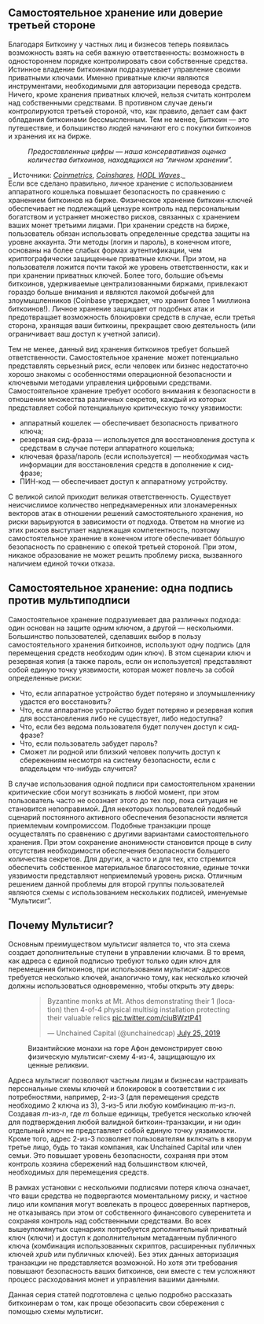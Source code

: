  

<h2 id="%D1%81%D0%B0%D0%BC%D0%BE%D1%81%D1%82%D0%BE%D1%8F%D1%82%D0%B5%D0%BB%D1%8C%D0%BD%D0%BE%D0%B5-%D1%85%D1%80%D0%B0%D0%BD%D0%B5%D0%BD%D0%B8%D0%B5-%D0%B8%D0%BB%D0%B8-%D0%B4%D0%BE%D0%B2%D0%B5%D1%80%D0%B8%D0%B5-%D1%82%D1%80%D0%B5%D1%82%D1%8C%D0%B5%D0%B9-%D1%81%D1%82%D0%BE%D1%80%D0%BE%D0%BD%D0%B5">Самостоятельное хранение или доверие третьей стороне<br/></h2>

Благодаря Биткоину у частных лиц и бизнесов теперь появилась возможность взять на себя важную ответственность: возможность в одностороннем порядке контролировать свои собственные средства. Истинное владение биткоинами подразумевает управление своими приватными ключами. Именно приватные ключи являются инструментами, необходимыми для авторизации перевода средств. Ничего, кроме хранения приватных ключей, нельзя считать контролем над собственными средствами. В противном случае деньги контролируются третьей стороной, что, как правило, делает сам факт обладания биткоинами бессмысленным. Тем не менее, Биткоин — это путешествие, и большинство людей начинают его с покупки биткоинов и хранения их на бирже.  

<figure class="kg-card kg-image-card kg-card-hascaption"><img alt="" class="kg-image" loading="lazy" src="https://lh6.googleusercontent.com/IfD9hFllZliDclUpTwx7WIc3GUcxrsYGfxYZtd6W6tbXtRRNOQQH54hzjvczLkPayxJWoEtDx1qBTThICdoGtcLNcalXwSlq-cTRqYk8aUBS3haGRiZZZ4ULK2KPlnronzBZnqOE=s0"/><figcaption><em>Предоставленные цифры — наша консервативная оценка количества биткоинов, находящихся на “личном хранении”.</em></figcaption></figure>

_ Источники: _[_Coinmetrics_](https://coinmetrics.substack.com/p/coin-metrics-state-of-the-network-41d)_, _[_Coinshares_](https://medium.com/coinshares/bitcoin-has-a-branding-problem-its-evolution-not-revolution-aa34fe5facfb)_, _[_HODL Waves_](https://unchained-capital.com/hodlwaves/)_._  
Если все сделано правильно, личное хранение с использованием аппаратного кошелька повышает безопасность по сравнению с хранением биткоинов на бирже. Физическое хранение биткоин-ключей обеспечивает не подлежащий цензуре контроль над персональным богатством и устраняет множество рисков, связанных с хранением ваших монет третьими лицами. При хранении средств на бирже, пользователь обязан использовать определенные средства защиты на уровне аккаунта. Эти методы (логин и пароль), в конечном итоге, основаны на более слабых формах аутентификации, чем криптографически защищенные приватные ключи. При этом, на пользователя ложится почти такой же уровень ответственности, как и при хранении приватных ключей. Более того, большие объемы биткоинов, удерживаемые централизованными биржами, привлекают гораздо больше внимания и являются лакомой добычей для злоумышленников (Coinbase утверждает, что хранит более 1 миллиона биткоинов!). Личное хранение защищает от подобных атак и предотвращает возможность блокировки средств в случае, если третья сторона, хранящая ваши биткоины, прекращает свою деятельность (или ограничивает ваш доступ к учетной записи).

Тем не менее, данный вид хранения биткоинов требует большей ответственности. Самостоятельное хранение &nbsp;может потенциально представлять серьезный риск, если человек или бизнес недостаточно хорошо знакомы с особенностями операционной безопасности и ключевыми методами управления цифровыми средствами. Самостоятельное хранение требует особого внимания к безопасности в отношении множества различных секретов, каждый из которых представляет собой потенциальную критическую точку уязвимости:

*   аппаратный кошелек — обеспечивает безопасность приватного ключа;
*   резервная сид-фраза — используется для восстановления доступа к средствам в случае потери аппаратного кошелька;
*   ключевая фраза/пароль (если используется) — необходимая часть информации для восстановления средств в дополнение к сид-фразе;
*   ПИН-код — обеспечивает доступ к аппаратному устройству.

С великой силой приходит великая ответственность. Существует неисчислимое количество непреднамеренных или злонамеренных векторов атак в отношении решений самостоятельного хранения, но риски варьируются в зависимости от подхода. Ответом на многие из этих рисков выступает надлежащая компетентность, поэтому самостоятельное хранение в конечном итоге обеспечивает бóльшую безопасность по сравнению с опекой третьей стороной. При этом, никакое образование не может решить проблему риска, вызванного наличием единой точки отказа.

<h2 id="%D1%81%D0%B0%D0%BC%D0%BE%D1%81%D1%82%D0%BE%D1%8F%D1%82%D0%B5%D0%BB%D1%8C%D0%BD%D0%BE%D0%B5-%D1%85%D1%80%D0%B0%D0%BD%D0%B5%D0%BD%D0%B8%D0%B5-%D0%BE%D0%B4%D0%BD%D0%B0-%D0%BF%D0%BE%D0%B4%D0%BF%D0%B8%D1%81%D1%8C-%D0%BF%D1%80%D0%BE%D1%82%D0%B8%D0%B2-%D0%BC%D1%83%D0%BB%D1%8C%D1%82%D0%B8%D0%BF%D0%BE%D0%B4%D0%BF%D0%B8%D1%81%D0%B8">Самостоятельное хранение: одна подпись против мультиподписи</h2>

Самостоятельное хранение подразумевает два различных подхода: один основан на защите одним ключом, а другой — несколькими. Большинство пользователей, сделавших выбор в пользу самостоятельного хранения биткоинов, используют одну подпись (для перемещения средств необходим один ключ). В этом сценарии ключ и резервная копия (а также пароль, если он используется) представляют собой единую точку уязвимости, которая может повлечь за собой определенные риски:

*   Что, если аппаратное устройство будет потеряно и злоумышленнику удастся его восстановить?
*   Что, если аппаратное устройство будет потеряно и резервная копия для восстановления либо не существует, либо недоступна?
*   Что, если без ведома пользователя будет получен доступ к сид-фразе?
*   Что, если пользователь забудет пароль?
*   Сможет ли родной или близкий человек получить доступ к сбережениям несмотря на систему безопасности, если с владельцем что-нибудь случится?

В случае использования одной подписи при самостоятельном хранении критические сбои могут возникать в любой момент, при этом пользователь часто не осознает этого до тех пор, пока ситуация не становится непоправимой. Для некоторых пользователей подобный сценарий постоянного активного обеспечения безопасности является приемлемым компромиссом. Подобные транзакции проще осуществлять по сравнению с другими вариантами самостоятельного хранения. При этом сохранение анонимности становится проще в силу отсутствия необходимости обеспечения безопасности большего количества секретов. Для других, а часто и для тех, кто стремится обеспечить собственное материальное благосостояние, единые точки уязвимости представляют неприемлемый уровень риска. Отличным решением данной проблемы для второй группы пользователей являются схемы с использованием нескольких подписей, именуемые “Мультисиг”.

<h2 id="%D0%BF%D0%BE%D1%87%D0%B5%D0%BC%D1%83-%D0%BC%D1%83%D0%BB%D1%8C%D1%82%D0%B8%D1%81%D0%B8%D0%B3">Почему Мультисиг?</h2>

Основным преимуществом мультисиг является то, что эта схема создает дополнительные ступени в управлении ключами. В то время, как адреса с единой подписью требуют только один ключ для перемещения биткоинов, при использовании мультисиг-адресов требуется несколько ключей, аналогично тому, как несколько ключей должны использоваться одновременно, чтобы открыть эту дверь:

<figure class="kg-card kg-embed-card kg-card-hascaption"><blockquote class="twitter-tweet"><p dir="ltr" lang="en">Byzantine monks at Mt. Athos demonstrating their 1 (location) then 4-of-4 physical multisig installation protecting their valuable relics <a href="https://t.co/ciuBWztP41">pic.twitter.com/ciuBWztP41</a></p>— Unchained Capital (@unchainedcap) <a href="https://twitter.com/unchainedcap/status/1154417352278204418?ref_src=twsrc%5Etfw">July 25, 2019</a></blockquote>
<script async="" charset="utf-8" src="https://platform.twitter.com/widgets.js"></script>
<figcaption>Византийские монахи на горе Афон демонстрирует свою физическую мультисиг-схему 4-из-4, защищающую их ценные реликвии.</figcaption></figure>

Адреса мультисиг позволяют частным лицам и бизнесам настраивать персональные схемы ключей и блокировок в соответствии с их потребностями, например, 2-из-3 (для перемещения средств необходимо 2 ключа из 3), 3-из-5 или любую комбинацию _m_-из-_n_. Создавая _m_-из-_n_, где _m_ больше единицы, требуется несколько ключей для подтверждения любой валидной биткоин-транзакции, и ни один отдельный ключ не представляет собой единую точку уязвимости. Кроме того, адрес 2-из-3 позволяет пользователям включать в кворум третье лицо, будь то такая компания, как Unchained Capital или член семьи. Это повышает уровень безопасности, сохраняя при этом контроль хозяина сбережений над большинством ключей, необходимых для перемещения средств.

В рамках установки с несколькими подписями потеря ключа означает, что ваши средства не подвергаются моментальному риску, и частное лицо или компания могут вовлекать в процесс доверенных партнеров, не отказываясь при этом от собственного финансового суверенитета и сохраняя контроль над собственными средствами. Во всех вышеупомянутых сценариях потребуется дополнительный приватный ключ (ключи) и доступ к дополнительным метаданным публичного ключа (комбинация использованных скриптов, расширенных публичных ключей _xpub_ или публичных ключей). Без этих данных авторизация транзакции не представляется возможной. Но хотя эти требования повышают безопасность ваших биткоинов, они вместе с тем усложняют процесс расходования монет и управления вашими данными.

Данная серия статей подготовлена с целью подробно рассказать биткоинерам о том, как проще обезопасить свои сбережения с помощью схемы мультисиг.